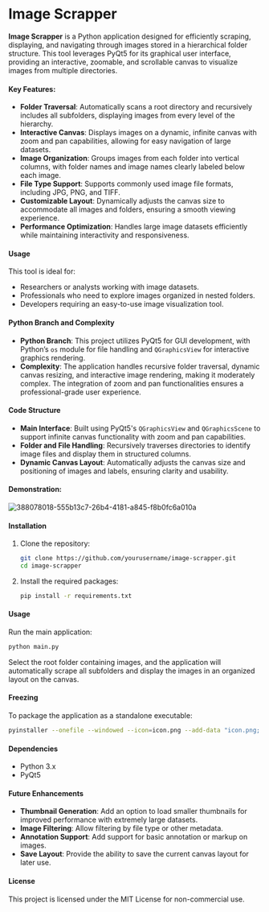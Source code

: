 # Image Scrapper

**Image Scrapper** is a Python application designed for efficiently scraping, displaying, and navigating through images stored in a hierarchical folder structure. This tool leverages PyQt5 for its graphical user interface, providing an interactive, zoomable, and scrollable canvas to visualize images from multiple directories.

#### Key Features:
- **Folder Traversal**: Automatically scans a root directory and recursively includes all subfolders, displaying images from every level of the hierarchy.
- **Interactive Canvas**: Displays images on a dynamic, infinite canvas with zoom and pan capabilities, allowing for easy navigation of large datasets.
- **Image Organization**: Groups images from each folder into vertical columns, with folder names and image names clearly labeled below each image.
- **File Type Support**: Supports commonly used image file formats, including JPG, PNG, and TIFF.
- **Customizable Layout**: Dynamically adjusts the canvas size to accommodate all images and folders, ensuring a smooth viewing experience.
- **Performance Optimization**: Handles large image datasets efficiently while maintaining interactivity and responsiveness.

#### Usage
This tool is ideal for:
- Researchers or analysts working with image datasets.
- Professionals who need to explore images organized in nested folders.
- Developers requiring an easy-to-use image visualization tool.

#### Python Branch and Complexity
- **Python Branch**: This project utilizes PyQt5 for GUI development, with Python’s `os` module for file handling and `QGraphicsView` for interactive graphics rendering.
- **Complexity**: The application handles recursive folder traversal, dynamic canvas resizing, and interactive image rendering, making it moderately complex. The integration of zoom and pan functionalities ensures a professional-grade user experience.

#### Code Structure
- **Main Interface**: Built using PyQt5's `QGraphicsView` and `QGraphicsScene` to support infinite canvas functionality with zoom and pan capabilities.
- **Folder and File Handling**: Recursively traverses directories to identify image files and display them in structured columns.
- **Dynamic Canvas Layout**: Automatically adjusts the canvas size and positioning of images and labels, ensuring clarity and usability.

#### Demonstration:

![388078018-555b13c7-26b4-4181-a845-f8b0fc6a010a](https://github.com/user-attachments/assets/ada908f3-0b9e-4a6e-b5bc-4dfabc9667df)

#### Installation
1. Clone the repository:
   ```sh
   git clone https://github.com/yourusername/image-scrapper.git
   cd image-scrapper
   ```
2. Install the required packages:
   ```sh
   pip install -r requirements.txt
   ```

#### Usage
Run the main application:
```sh
python main.py
```

Select the root folder containing images, and the application will automatically scrape all subfolders and display the images in an organized layout on the canvas.

#### Freezing
To package the application as a standalone executable:
```sh
pyinstaller --onefile --windowed --icon=icon.png --add-data "icon.png;." --name "Image Scrapper" main.py
```

#### Dependencies
- Python 3.x
- PyQt5

#### Future Enhancements
- **Thumbnail Generation**: Add an option to load smaller thumbnails for improved performance with extremely large datasets.
- **Image Filtering**: Allow filtering by file type or other metadata.
- **Annotation Support**: Add support for basic annotation or markup on images.
- **Save Layout**: Provide the ability to save the current canvas layout for later use.

#### License
This project is licensed under the MIT License for non-commercial use.
